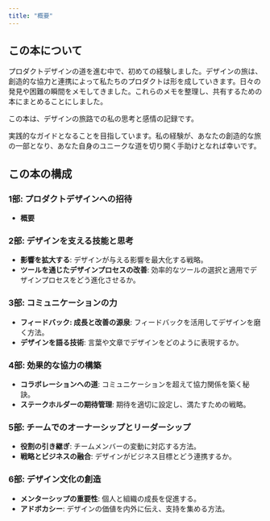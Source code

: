 ```yaml
---
title: "概要"
---
```

## この本について
プロダクトデザインの道を進む中で、初めての経験しました。デザインの旅は、創造的な協力と連携によって私たちのプロダクトは形を成していきます。日々の発見や困難の瞬間をメモしてきました。これらのメモを整理し、共有するための本にまとめることにしました。

この本は、デザインの旅路での私の思考と感情の記録です。

実践的なガイドとなることを目指しています。私の経験が、あなたの創造的な旅の一部となり、あなた自身のユニークな道を切り開く手助けとなれば幸いです。

## この本の構成
### 1部: プロダクトデザインへの招待
- **概要** 

### 2部: デザインを支える技能と思考
- **影響を拡大する**: デザインが与える影響を最大化する戦略。
- **ツールを通じたデザインプロセスの改善**: 効率的なツールの選択と適用でデザインプロセスをどう進化させるか。

### 3部: コミュニケーションの力
- **フィードバック: 成長と改善の源泉**: フィードバックを活用してデザインを磨く方法。
- **デザインを語る技術**: 言葉や文章でデザインをどのように表現するか。

### 4部: 効果的な協力の構築
- **コラボレーションへの道**: コミュニケーションを超えて協力関係を築く秘訣。
- **ステークホルダーの期待管理**: 期待を適切に設定し、満たすための戦略。

### 5部: チームでのオーナーシップとリーダーシップ
- **役割の引き継ぎ**: チームメンバーの変動に対応する方法。
- **戦略とビジネスの融合**: デザインがビジネス目標とどう連携するか。

### 6部: デザイン文化の創造
- **メンターシップの重要性**: 個人と組織の成長を促進する。
- **アドボカシー**: デザインの価値を内外に伝え、支持を集める方法。